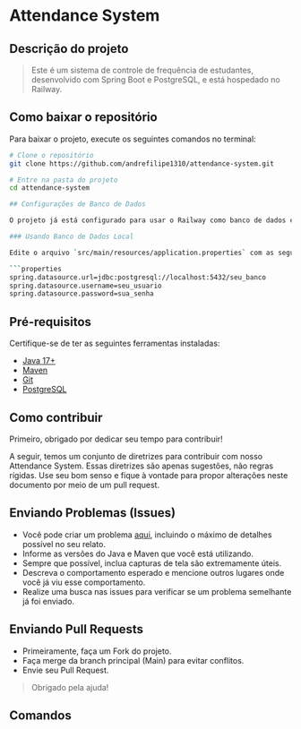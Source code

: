 # Attendance System

## Descrição do projeto
>Este é um sistema de controle de frequência de estudantes, desenvolvido com Spring Boot e PostgreSQL, e está hospedado no Railway.

## Como baixar o repositório

Para baixar o projeto, execute os seguintes comandos no terminal:

```bash
# Clone o repositório
git clone https://github.com/andrefilipe1310/attendance-system.git

# Entre na pasta do projeto
cd attendance-system

## Configurações de Banco de Dados

O projeto já está configurado para usar o Railway como banco de dados em produção, mas caso queira rodar localmente, você pode configurar o `application.properties` para apontar para o seu próprio banco PostgreSQL.

### Usando Banco de Dados Local

Edite o arquivo `src/main/resources/application.properties` com as seguintes configurações:

```properties
spring.datasource.url=jdbc:postgresql://localhost:5432/seu_banco
spring.datasource.username=seu_usuario
spring.datasource.password=sua_senha
```

## Pré-requisitos

Certifique-se de ter as seguintes ferramentas instaladas:
- [Java 17+](https://www.oracle.com/java/technologies/javase-jdk17-downloads.html)
- [Maven](https://maven.apache.org/download.cgi)
- [Git](https://git-scm.com/)
- [PostgreSQL](https://www.postgresql.org/download/)

## Como contribuir 

Primeiro, obrigado por dedicar seu tempo para contribuir!

A seguir, temos um conjunto de diretrizes para contribuir com nosso Attendance System.
Essas diretrizes são apenas sugestões, não regras rígidas. Use seu bom senso e fique à vontade para propor alterações neste documento por meio de um pull request.

## Enviando Problemas (Issues)

* Você pode criar um problema [aqui](https://github.com/andrefilipe1310/attendance-system/issues/new/choose), incluindo o máximo de detalhes possível no seu relato.
* Informe as versões do Java e Maven que você está utilizando.
* Sempre que possível, inclua capturas de tela são extremamente úteis.
* Descreva o comportamento esperado e mencione outros lugares onde você já viu esse comportamento.
* Realize uma busca nas issues para verificar se um problema semelhante já foi enviado.

## Enviando Pull Requests

* Primeiramente, faça um Fork do projeto.
* Faça merge da branch principal (Main) para evitar conflitos.
* Envie seu Pull Request.
>Obrigado pela ajuda!

## Comandos


